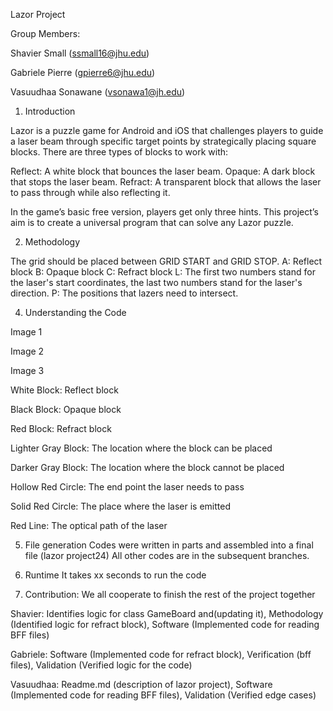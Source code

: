Lazor Project 

Group Members:

Shavier Small (ssmall16@jhu.edu)

Gabriele Pierre (gpierre6@jhu.edu)

Vasuudhaa Sonawane (vsonawa1@jh.edu)



1. Introduction

Lazor is a puzzle game for Android and iOS that challenges players to guide a laser beam through specific target points by strategically placing square blocks. There are three types of blocks to work with:

Reflect: A white block that bounces the laser beam.
Opaque: A dark block that stops the laser beam.
Refract: A transparent block that allows the laser to pass through while also reflecting it.

In the game’s basic free version, players get only three hints. This project’s aim is to create a universal program that can solve any Lazor puzzle.


2. Methodology

The grid should be placed between GRID START and GRID STOP.
A: Reflect block
B: Opaque block
C: Refract block
L: The first two numbers stand for the laser's start coordinates, the last two numbers stand for the laser's direction.
P: The positions that lazers need to intersect.



4. Understanding the Code

Image 1

Image 2

Image 3


White Block: Reflect block

Black Block: Opaque block

Red Block: Refract block

Lighter Gray Block: The location where the block can be placed

Darker Gray Block: The location where the block cannot be placed

Hollow Red Circle: The end point the laser needs to pass

Solid Red Circle: The place where the laser is emitted

Red Line: The optical path of the laser

5. File generation
Codes were written in parts and assembled into a final file (lazor project24) All other codes are in the subsequent branches.

6. Runtime
It takes xx seconds to run the code

7. Contribution: We all cooperate to finish the rest of the project together

Shavier: Identifies logic for class GameBoard and(updating it), Methodology (Identified logic for refract block), Software (Implemented code for reading BFF files)

Gabriele: Software (Implemented code for refract block), Verification (bff files), Validation (Verified logic for the code) 

Vasuudhaa: Readme.md (description of lazor project), Software (Implemented code for reading BFF files), Validation (Verified edge cases)



   
